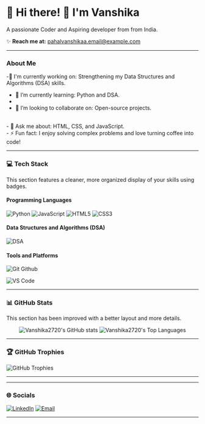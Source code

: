 # 💫 Hi there! 👋 I'm Vanshika
A passionate Coder and Aspiring developer from  from India.

✨ **Reach me at:** pahalvanshikaa.email@example.com

---

### About Me
-🔭 I'm currently working on: Strengthening my Data Structures and Algorithms (DSA) skills.
- 🌱 I’m currently learning: Python and DSA.
- <br>
- 👯 I’m looking to collaborate on: Open-source projects.
 <br>
- 💬 Ask me about: HTML, CSS, and JavaScript.
  <br>
- ⚡ Fun fact: I enjoy solving complex problems and love turning coffee into code!

---

### 💻 Tech Stack
This section features a cleaner, more organized display of your skills using badges.

#### Programming Languages
![Python](https://img.shields.io/badge/Python-3776AB?style=for-the-badge&logo=python&logoColor=white)
![JavaScript](https://img.shields.io/badge/JavaScript-F7DF1E?style=for-the-badge&logo=javascript&logoColor=black)
![HTML5](https://img.shields.io/badge/HTML5-E34F26?style=for-the-badge&logo=html5&logoColor=white)
![CSS3](https://img.shields.io/badge/CSS3-1572B6?style=for-the-badge&logo=css3&logoColor=white)

#### Data Structures and Algorithms (DSA)
![DSA](https://img.shields.io/badge/Data_Structures_&_Algorithms-Practice-blue?style=for-the-badge&logo=leetcode&logoColor=white)

#### Tools and Platforms
![Git](https://img.shields.io/badge/Git-F05033?style=for-the-badge&logo=git&logoColor=white)
Github

![VS Code](https://img.shields.io/badge/VS_Code-007ACC?style=for-the-badge&logo=visual-studio-code&logoColor=white)

---

### 📊 GitHub Stats
This section has been improved with a better layout and more details.

<p align="center">
  <img src="https://github-readme-stats.vercel.app/api?username=Vanshika2720&show_icons=true&theme=dark&hide_border=false&include_all_commits=true&count_private=true" alt="Vanshika2720's GitHub stats" />
  
  <img src="https://github-readme-stats.vercel.app/api/top-langs/?username=Vanshika2720&theme=dark&hide_border=false&layout=compact" alt="Vanshika2720's Top Languages" />
</p>

---

### 🏆 GitHub Trophies
![GitHub Trophies](https://github-profile-trophy.vercel.app/?username=Vanshika2720&theme=radical&no-frame=false&no-bg=false&margin-w=4)

---


---

### 🌐 Socials
[![LinkedIn](https://img.shields.io/badge/LinkedIn-0077B5?style=for-the-badge&logo=linkedin&logoColor=white)](https://www.linkedin.com/in/vanshikaa-pahal-a3055a369/)
[![Email](https://img.shields.io/badge/Email-D14836?style=for-the-badge&logo=gmail&logoColor=white)](mailto:pahlavanshikaa.email@example.com)

---




